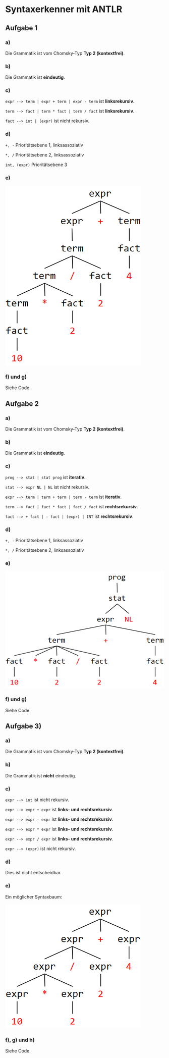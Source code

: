# Syntaxerkenner mit ANTLR

## Aufgabe 1

### a)

Die Grammatik ist vom Chomsky-Typ **Typ 2 (kontextfrei)**.

### b)

Die Grammatik ist **eindeutig**.

### c)

`expr --> term | expr + term | expr - term` ist **linksrekursiv**.

`term --> fact | term * fact | term / fact` ist **linksrekursiv**. 

`fact --> int | (expr)` ist nicht rekursiv.

### d)

`+, -` Prioritätsebene 1, linksassoziativ

`*, /` Prioritätsebene 2, linksassoziativ

`int, (expr)` Prioritätsebene 3

### e)

![Syntaxbaum](syntaxtree1.png)

### f) und g)

Siehe Code.

## Aufgabe 2

### a)

Die Grammatik ist vom Chomsky-Typ **Typ 2 (kontextfrei)**.

### b)

Die Grammatik ist **eindeutig**.

### c)

`prog --> stat | stat prog` ist **iterativ**.

`stat --> expr NL | NL` ist nicht rekursiv.

`expr --> term | term + term | term - term` ist **iterativ**.

`term --> fact | fact * fact | fact / fact` ist **rechtsrekursiv**.

`fact --> + fact | - fact | (expr) | INT` ist **rechtsrekursiv**.

### d)

`+, -` Prioritätsebene 1, linksassoziativ

`*, /` Prioritätsebene 2, linksassoziativ

### e)

![Syntaxbaum](syntaxtree2.png)

### f) und g)

Siehe Code.

## Aufgabe 3)

### a)

Die Grammatik ist vom Chomsky-Typ **Typ 2 (kontextfrei)**.

### b)

Die Grammatik ist **nicht** eindeutig.

### c)

`expr --> int` ist nicht rekursiv.

`expr --> expr + expr` ist **links- und rechtsrekursiv**.

`expr --> expr - expr` ist **links- und rechtsrekursiv**.

`expr --> expr * expr` ist **links- und rechtsrekursiv**.

`expr --> expr / expr` ist **links- und rechtsrekursiv**.

`expr --> (expr)` ist nicht rekursiv.

### d)

Dies ist nicht entscheidbar.

### e)

Ein möglicher Syntaxbaum:

![Syntaxbaum](syntaxtree3.png)

### f), g) und h)

Siehe Code.
